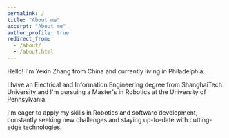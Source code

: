 ```yaml
---
permalink: /
title: "About me"
excerpt: "About me"
author_profile: true
redirect_from: 
  - /about/
  - /about.html
---
```

Hello! I'm Yexin Zhang from China and currently living in Philadelphia. 

I have an Electrical and Information Engineering degree from ShanghaiTech University and I'm pursuing a Master's in Robotics at the University of Pennsylvania.

I'm eager to apply my skills in Robotics and software development, constantly seeking new challenges and staying up-to-date with cutting-edge technologies. 

<!-- During my P&G Supply Chain internship, I developed robust object recognition algorithms using point clouds and designed efficient path-planning strategies.

In the AMNR Lab, I worked on exciting projects like an Acoustic Tweezer system for non-contact manipulation on water surfaces and a micro-assembly system for small objects.

I've also excelled in competitions, like the Xilinx China Women in Technology Hackathon, where my team built a Smart Guide Car and won Runner-up and Best Innovation Award in China. 

Hi! My name is Yexin Zhang, I'm from China and now I am living in Philadelphia. I graduated in Electrical and Information Engineering in ShanghaiTech University and I am going to pursue my Master degree in Robotics in University of Pennsylvania.

During my internship at P&G Supply Chain Department, I developed and implemented robust algorithms for object recognition based on point clouds, and designed efficient path-planning strategies.

I have also worked on several exciting research projects in [AMNR Lab](https://www.amnrlab.org), such as constructing an Acoustic Tweezer system, enabling non-contact manipulation on water surfaces, and designing an micro-assembly system for micro-objects.

In addition to my technical skills, I have actively participated in competitions, including the Xilinx China Women in Technology Hackathon, where my team built a Smart Guide Car and won the Runner-up and Best Innovation Award in China region. 

I am excited to leverage my skills and experiences in Robotics and software development. I am constantly seeking new challenges and opportunities to expand my knowledge in cutting-edge technologies.


<div style="display: flex; justify-content: space-between;">
  <div>
    <strong>ShanghaiTech University</strong>
    <br>
    School of Information Science and Technology  
    <br>
    Bachelor of Engineering in Electrical and Information Engineering
  </div>
  <div style="text-align: right;">
    <em>Shanghai, China</em>
    <br>
    <em>Sept.2019-Jun.2023</em>
  </div>
</div>

This is the front page of a website that is powered by the [YexinZ1110 template](https://github.com/YexinZ1110/YexinZ1110.github.io) and hosted on GitHub pages. [GitHub pages](https://pages.github.com) is a free service in which websites are built and hosted from code and data stored in a GitHub repository, automatically updating when a new commit is made to the respository. This template was forked from the [Minimal Mistakes Jekyll Theme](https://mmistakes.github.io/minimal-mistakes/) created by Michael Rose, and then extended to support the kinds of content that academics have: publications, talks, projects, a portfolio, blog posts, and a dynamically-generated CV. You can fork [this repository](https://github.com/YexinZ1110/YexinZ1110.github.io) right now, modify the configuration and markdown files, add your own PDFs and other content, and have your own site for free, with no ads! An older version of this template powers my own personal website at [stuartgeiger.com](http://stuartgeiger.com), which uses [this Github repository](https://github.com/staeiou/staeiou.github.io).

A data-driven personal website -->
<!-- ======
Like many other Jekyll-based GitHub Pages templates, YexinZ1110 makes you separate the website's content from its form. The content & metadata of your website are in structured markdown files, while various other files constitute the theme, specifying how to transform that content & metadata into HTML pages. You keep these various markdown (.md), YAML (.yml), HTML, and CSS files in a public GitHub repository. Each time you commit and push an update to the repository, the [GitHub pages](https://pages.github.com/) service creates static HTML pages based on these files, which are hosted on GitHub's servers free of charge.

Many of the features of dynamic content management systems (like Wordpress) can be achieved in this fashion, using a fraction of the computational resources and with far less vulnerability to hacking and DDoSing. You can also modify the theme to your heart's content without touching the content of your site. If you get to a point where you've broken something in Jekyll/HTML/CSS beyond repair, your markdown files describing your talks, publications, etc. are safe. You can rollback the changes or even delete the repository and start over -- just be sure to save the markdown files! Finally, you can also write scripts that process the structured data on the site, such as [this one](https://github.com/YexinZ1110/YexinZ1110.github.io/blob/master/talkmap.ipynb) that analyzes metadata in pages about talks to display [a map of every location you've given a talk](https://YexinZ1110.github.io/talkmap.html). -->

<!-- Getting started
======
1. Register a GitHub account if you don't have one and confirm your e-mail (required!)
1. Fork [this repository](https://github.com/YexinZ1110/YexinZ1110.github.io) by clicking the "fork" button in the top right. 
1. Go to the repository's settings (rightmost item in the tabs that start with "Code", should be below "Unwatch"). Rename the repository "[your GitHub username].github.io", which will also be your website's URL.
1. Set site-wide configuration and create content & metadata (see below -- also see [this set of diffs](http://archive.is/3TPas) showing what files were changed to set up [an example site](https://getorg-testacct.github.io) for a user with the username "getorg-testacct")
1. Upload any files (like PDFs, .zip files, etc.) to the files/ directory. They will appear at https://[your GitHub username].github.io/files/example.pdf.  
1. Check status by going to the repository settings, in the "GitHub pages" section

Site-wide configuration
------
The main configuration file for the site is in the base directory in [_config.yml](https://github.com/YexinZ1110/YexinZ1110.github.io/blob/master/_config.yml), which defines the content in the sidebars and other site-wide features. You will need to replace the default variables with ones about yourself and your site's github repository. The configuration file for the top menu is in [_data/navigation.yml](https://github.com/YexinZ1110/YexinZ1110.github.io/blob/master/_data/navigation.yml). For example, if you don't have a portfolio or blog posts, you can remove those items from that navigation.yml file to remove them from the header. 

Create content & metadata
------
For site content, there is one markdown file for each type of content, which are stored in directories like _publications, _talks, _posts, _projects, or _pages. For example, each talk is a markdown file in the [_talks directory](https://github.com/YexinZ1110/YexinZ1110.github.io/tree/master/_talks). At the top of each markdown file is structured data in YAML about the talk, which the theme will parse to do lots of cool stuff. The same structured data about a talk is used to generate the list of talks on the [Talks page](https://YexinZ1110.github.io/talks), each [individual page](https://YexinZ1110.github.io/talks/2012-03-01-talk-1) for specific talks, the talks section for the [CV page](https://YexinZ1110.github.io/cv), and the [map of places you've given a talk](https://YexinZ1110.github.io/talkmap.html) (if you run this [python file](https://github.com/YexinZ1110/YexinZ1110.github.io/blob/master/talkmap.py) or [Jupyter notebook](https://github.com/YexinZ1110/YexinZ1110.github.io/blob/master/talkmap.ipynb), which creates the HTML for the map based on the contents of the _talks directory). -->

<!-- **Markdown generator**

I have also created [a set of Jupyter notebooks](https://github.com/YexinZ1110/YexinZ1110.github.io/tree/master/markdown_generator
) that converts a CSV containing structured data about talks or presentations into individual markdown files that will be properly formatted for the YexinZ1110 template. The sample CSVs in that directory are the ones I used to create my own personal website at stuartgeiger.com. My usual workflow is that I keep a spreadsheet of my publications and talks, then run the code in these notebooks to generate the markdown files, then commit and push them to the GitHub repository.

How to edit your site's GitHub repository
------
Many people use a git client to create files on their local computer and then push them to GitHub's servers. If you are not familiar with git, you can directly edit these configuration and markdown files directly in the github.com interface. Navigate to a file (like [this one](https://github.com/YexinZ1110/YexinZ1110.github.io/blob/master/_talks/2012-03-01-talk-1.md) and click the pencil icon in the top right of the content preview (to the right of the "Raw | Blame | History" buttons). You can delete a file by clicking the trashcan icon to the right of the pencil icon. You can also create new files or upload files by navigating to a directory and clicking the "Create new file" or "Upload files" buttons. 

Example: editing a markdown file for a talk
![Editing a markdown file for a talk](/images/editing-talk.png)

For more info
------
More info about configuring YexinZ1110 can be found in [the guide](https://YexinZ1110.github.io/markdown/). The [guides for the Minimal Mistakes theme](https://mmistakes.github.io/minimal-mistakes/docs/configuration/) (which this theme was forked from) might also be helpful. -->
